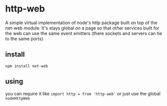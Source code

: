 # http-web

A simple virtual implementation of node's http package built on top of the net-web module.  It's stays global on a page so that other services built for the web can use the same event emitters (there sockets and servers can tie to the same ports)

## install

`npm install net-web`


## using

you can require it like `import http = from 'http-web'` or just use the global `nodeHttpWeb`

